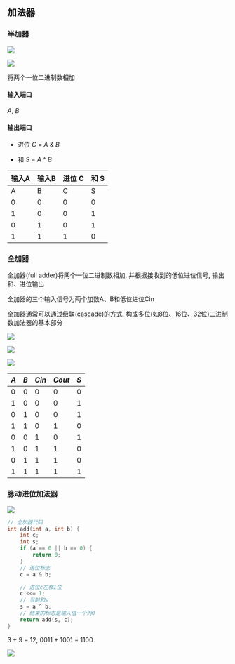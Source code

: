<!--
 * @Description: 
 * @Version: 1.0
 * @Author: DaLao
 * @Email: dalao_li@163.com
 * @Date: 2021-11-14 01:04:15
 * @LastEditors: DaLao
 * @LastEditTime: 2022-07-03 01:09:28
-->

## 加法器

### 半加器


![](https://cdn.hurra.ltd/img/330px-Half_Adder.svg.png)

![](https://cdn.hurra.ltd/img/39673413-470a88f4-516e-11e8-9bc3-b0452be1482e.png)

将两个一位二进制数相加

#### 输入端口

$A$, $B$

#### 输出端口

- 进位 $C$ = $A$ & $B$

- 和 $S$ = $A$ ^ $B$

| 输入A | 输入B | 进位 C | 和 S |
| ----- | ----- | ------ | ---- |
| A     | B     | C      | S    |
| 0     | 0     | 0      | 0    |
| 1     | 0     | 0      | 1    |
| 0     | 1     | 0      | 1    |
| 1     | 1     | 1      | 0    |



### 全加器


全加器(full adder)将两个一位二进制数相加, 并根据接收到的低位进位信号, 输出和、进位输出

全加器的三个输入信号为两个加数A、B和低位进位Cin

全加器通常可以通过级联(cascade)的方式, 构成多位(如8位、16位、32位)二进制数加法器的基本部分

![](https://cdn.hurra.ltd/img/2880px-Full-adder_logic_diagram.svg.png)

![](https://cdn.hurra.ltd/img/39673408-3e4f3e44-516e-11e8-8c7b-1d78b3f7f28b.png)

![](https://cdn.hurra.ltd/img/440px-1-bit_full-adder.svg.png)

| $A$ | $B$ | $Cin$ | $Cout$ | $S$ |
| --- | --- | ----- | ------ | --- |
| 0   | 0   | 0     | 0      | 0   |
| 1   | 0   | 0     | 0      | 1   |
| 0   | 1   | 0     | 0      | 1   |
| 1   | 1   | 0     | 1      | 0   |
| 0   | 0   | 1     | 0      | 1   |
| 1   | 0   | 1     | 1      | 0   |
| 0   | 1   | 1     | 1      | 0   |
| 1   | 1   | 1     | 1      | 1   |


### 脉动进位加法器

![](https://cdn.hurra.ltd/img/2880px-4-bit_ripple_carry_adder.svg.png)

```c
// 全加器代码
int add(int a, int b) {
    int c;
    int s;
    if (a == 0 || b == 0) {
        return 0;
    }
    // 进位标志
    c = a & b;

    // 进位c左移1位
    c <<= 1;
    // 当前和s
    s = a ^ b;
    // 结束的标志是输入值一个为0
    return add(s, c);
}
```

3 + 9 = 12, 0011 + 1001 = 1100

![](https://cdn.hurra.ltd/img/20211114030937.png)
